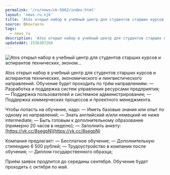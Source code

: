 ```yaml
---
permalink: '/ru/news/vk-5662/index.html'
layout: 'news.ru.njk'
title: 'Atos открыл набор в учебный центр для студентов старших курсов и аспирантов технических, эконом…'
source: ВКонтакте
tags:
  - news_ru
description: 'Atos открыл набор в учебный центр для студентов старших курсов и аспирантов технических, эконом…'
updatedAt: 1536307260
---
```

![Atos открыл набор в учебный центр для студентов старших курсов и аспирантов технических, эконом…](https://sun9-16.userapi.com/impf/c845421/v845421994/e33a5/jJD6hN7qyiQ.jpg?size=1280x854&quality=96&sign=8f32901727bf62eff59c0efa99ccaafb&c_uniq_tag=Simoz3NwODhoC6qwsWb-Y7ThGgfiglpc2GIZv-oiOpE&type=album)

Atos открыл набор в учебный центр для студентов старших курсов и аспирантов технических, экономического и лингвистического направлений. Обучение будет проходить по трём направлениям:
— Разработка и поддержка систем управления ресурсами предприятия;
— Поддержка пользователей и системное администрирование;
— Поддержка коммерческих процессов и проектного менеджмента.

Чтобы попасть на обучение, надо:
— Иметь базовые знания или опыт по одному из направлений;
— Знать английский и/или немецкий не ниже intermediate;
— Быть готовым к дополнительному образование (примерно 20 часов в неделю);
— Заполнить анкету: [https://vk.cc/8segpN](https://vk.cc/8segpN)

Компания предлагает:
— Бесплатное обучение;
— Дополнительную стипендию 6 500 рублей;
— Трудоустройство в компании после обучения;
— Диплом государственного образца;

Приём заявок продлится до середины сентября.
Обучение будет проходить с октября по май.
